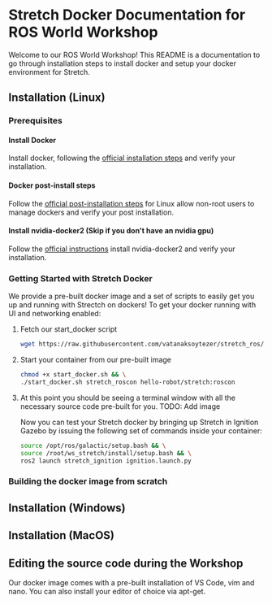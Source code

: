 # Stretch Docker Documentation for ROS World Workshop

Welcome to our ROS World Workshop! This README is a documentation to go through installation steps to install docker and setup your docker environment for Stretch.

## Installation (Linux)

### Prerequisites

#### Install Docker

Install docker, following the [official installation steps](https://docs.docker.com/engine/install/ubuntu/#install-using-the-repository) and verify your installation.

#### Docker post-install steps

Follow the [official post-installation steps](https://docs.docker.com/engine/install/linux-postinstall/#manage-docker-as-a-non-root-user) for Linux allow non-root users to manage dockers and verify your post installation.

#### Install nvidia-docker2 (Skip if you don't have an nvidia gpu)

Follow the [official instructions](https://docs.nvidia.com/datacenter/cloud-native/container-toolkit/install-guide.html#installing-on-ubuntu-and-debian) install nvidia-docker2 and verify your installation.

### Getting Started with Stretch Docker

We provide a pre-built docker image and a set of scripts to easily get you up and running with Strectch on dockers! To get your docker running with UI and networking enabled:

1) Fetch our start_docker script

    ```bash
    wget https://raw.githubusercontent.com/vatanaksoytezer/stretch_ros/pr-docker/docker/scripts/start_docker.sh
    ```

2) Start your container from our pre-built image

    ```bash
    chmod +x start_docker.sh && \
    ./start_docker.sh stretch_roscon hello-robot/stretch:roscon
    ```

3) At this point you should be seeing a terminal window with all the necessary source code pre-built for you. 
TODO: Add image

    Now you can test your Stretch docker by bringing up Stretch in Ignition Gazebo by issuing the following set of commands inside your container:

    ```bash
    source /opt/ros/galactic/setup.bash && \
    source /root/ws_stretch/install/setup.bash && \
    ros2 launch stretch_ignition ignition.launch.py
    ```

### Building the docker image from scratch

## Installation (Windows)

## Installation (MacOS)

## Editing the source code during the Workshop

Our docker image comes with a pre-built installation of VS Code, vim and nano. You can also install your editor of choice via apt-get.
